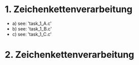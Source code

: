 # 1. Zeichenkettenverarbeitung

- a) see: 'task_1_A.c'
- b) see: 'task_1_B.c'
- c) see: 'task_1_C.c'

# 2. Zeichenkettenverarbeitung

